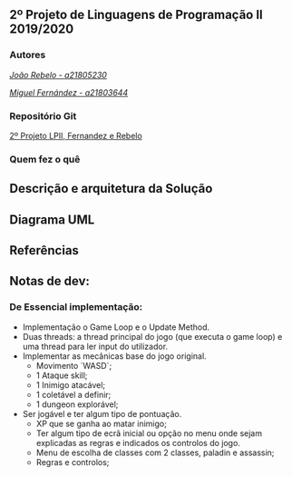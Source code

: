 ## 2º Projeto de Linguagens de Programação II 2019/2020

### Autores

*[João Rebelo - a21805230](https://github.com/JBernardoRebelo)*

*[Miguel Fernández - a21803644](https://github.com/MizuRyujin)*

### Repositório Git

[2º Projeto LPII, Fernandez
 e Rebelo](https://github.com/JBernardoRebelo/Projeto2_LPII_Fernandez_Rebelo)

### Quem fez o quê

## Descrição e arquitetura da Solução

## Diagrama UML

## Referências

## **Notas de dev:**

### **De Essencial implementação:**

- Implementação o Game Loop e o Update Method.
- Duas threads: a thread principal do jogo (que executa o game loop) e uma thread para ler input do utilizador.
- Implementar as mecânicas base do jogo original.
  - Movimento ´WASD´;
  - 1 Ataque skill;
  - 1 Inimigo atacável;
  - 1 coletável a definir;
  - 1 dungeon explorável;
- Ser jogável e ter algum tipo de pontuação.
  - XP que se ganha ao matar inimigo;
  - Ter algum tipo de ecrã inicial ou opção no menu onde sejam explicadas as regras e indicados os controlos do jogo.
  - Menu de escolha de classes com 2 classes, paladin e assassin;
  - Regras e controlos;
